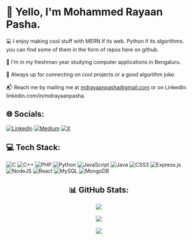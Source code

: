 
# 👋 Yello, I'm Mohammed Rayaan Pasha.
💻 I enjoy making cool stuff with MERN if its web. Python if its algorithms. you can find some of them in the form of repos here on github.<br><br>🎱 I'm in my freshman year studying computer applications in Bengaluru.<br><br>🤝 Always up for connecting on cool projects or a good algorithm joke.<br><br>📬 Reach me by mailing me at mdrayaanpasha@gmail.com or on LinkedIn: linkedin.com/in/mdrayaanpasha.

## 🌐 Socials:
[![LinkedIn](https://img.shields.io/badge/LinkedIn-%230077B5.svg?logo=linkedin&logoColor=white)](https://linkedin.com/in/mdrayaanpasha) [![Medium](https://img.shields.io/badge/Medium-12100E?logo=medium&logoColor=white)](https://medium.com/@mdrayaanpasha) [![X](https://img.shields.io/badge/X-black.svg?logo=X&logoColor=white)](https://x.com/localhost_1000) 

## 💻 Tech Stack:
![C](https://img.shields.io/badge/c-%2300599C.svg?style=for-the-badge&logo=c&logoColor=white) ![C++](https://img.shields.io/badge/c++-%2300599C.svg?style=for-the-badge&logo=c%2B%2B&logoColor=white) ![PHP](https://img.shields.io/badge/php-%23777BB4.svg?style=for-the-badge&logo=php&logoColor=white) ![Python](https://img.shields.io/badge/python-3670A0?style=for-the-badge&logo=python&logoColor=ffdd54) ![JavaScript](https://img.shields.io/badge/javascript-%23323330.svg?style=for-the-badge&logo=javascript&logoColor=%23F7DF1E) ![Java](https://img.shields.io/badge/java-%23ED8B00.svg?style=for-the-badge&logo=openjdk&logoColor=white) ![CSS3](https://img.shields.io/badge/css3-%231572B6.svg?style=for-the-badge&logo=css3&logoColor=white) ![Express.js](https://img.shields.io/badge/express.js-%23404d59.svg?style=for-the-badge&logo=express&logoColor=%2361DAFB) ![NodeJS](https://img.shields.io/badge/node.js-6DA55F?style=for-the-badge&logo=node.js&logoColor=white) ![React](https://img.shields.io/badge/react-%2320232a.svg?style=for-the-badge&logo=react&logoColor=%2361DAFB) ![MySQL](https://img.shields.io/badge/mysql-4479A1.svg?style=for-the-badge&logo=mysql&logoColor=white) ![MongoDB](https://img.shields.io/badge/MongoDB-%234ea94b.svg?style=for-the-badge&logo=mongodb&logoColor=white)
<div align="center" display="flex" justify-content="space-evenly">

## 📊 GitHub Stats:
![](https://github-readme-stats.vercel.app/api/top-langs/?username=mdrayaanpasha&theme=dark&hide_border=false&include_all_commits=false&count_private=false&layout=compact)<br/><br/>
![](https://github-readme-stats.vercel.app/api?username=mdrayaanpasha&theme=dark&hide_border=false&include_all_commits=false&count_private=false)<br/> <br/>
![](https://github-readme-streak-stats.herokuapp.com/?user=mdrayaanpasha&theme=dark&hide_border=false)

</div>
